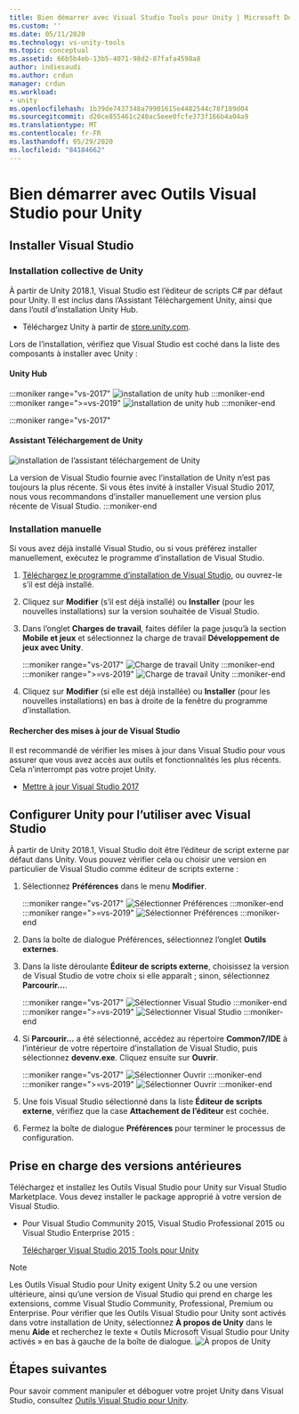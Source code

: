 ```yaml
---
title: Bien démarrer avec Visual Studio Tools pour Unity | Microsoft Docs
ms.custom: ''
ms.date: 05/11/2020
ms.technology: vs-unity-tools
ms.topic: conceptual
ms.assetid: 66b5b4eb-13b5-4071-98d2-87fafa4598a8
author: indiesaudi
ms.author: crdun
manager: crdun
ms.workload:
- unity
ms.openlocfilehash: 1b39de7437348a79901615e4482544c78f189d04
ms.sourcegitcommit: d20ce855461c240ac5eee0fcfe373f166b4a04a9
ms.translationtype: MT
ms.contentlocale: fr-FR
ms.lasthandoff: 05/29/2020
ms.locfileid: "84184662"
---
```

# <a name="get-started-with-visual-studio-tools-for-unity"></a>Bien démarrer avec Outils Visual Studio pour Unity

## <a name="install-visual-studio"></a>Installer Visual Studio

### <a name="unity-bundled-installation"></a>Installation collective de Unity

À partir de Unity 2018.1, Visual Studio est l’éditeur de scripts C# par défaut pour Unity. Il est inclus dans l’Assistant Téléchargement Unity, ainsi que dans l’outil d’installation Unity Hub.

- Téléchargez Unity à partir de [store.unity.com](https://store.unity.com/).

Lors de l’installation, vérifiez que Visual Studio est coché dans la liste des composants à installer avec Unity :

#### <a name="unity-hub"></a>Unity Hub

:::moniker range="vs-2017"
![installation de unity hub](media/vs-2017/vstu-unity-hub.png)
:::moniker-end
:::moniker range=">=vs-2019"
![installation de unity hub](media/vs-2019/vstu-unity-hub.png)
:::moniker-end

:::moniker range="vs-2017"

#### <a name="unity-download-assistant"></a>Assistant Téléchargement de Unity

![installation de l’assistant téléchargement de Unity](media/vs-2017/vstu-download-assistant.png)

La version de Visual Studio fournie avec l’installation de Unity n’est pas toujours la plus récente. Si vous êtes invité à installer Visual Studio 2017, nous vous recommandons d’installer manuellement une version plus récente de Visual Studio.
:::moniker-end

### <a name="manual-installation"></a>Installation manuelle

Si vous avez déjà installé Visual Studio, ou si vous préférez installer manuellement, exécutez le programme d’installation de Visual Studio.

1. [Téléchargez le programme d’installation de Visual Studio](../install/install-visual-studio.md), ou ouvrez-le s’il est déjà installé.

1. Cliquez sur **Modifier** (s’il est déjà installé) ou **Installer** (pour les nouvelles installations) sur la version souhaitée de Visual Studio.

1. Dans l’onglet **Charges de travail**, faites défiler la page jusqu’à la section **Mobile et jeux** et sélectionnez la charge de travail **Développement de jeux avec Unity**.

   :::moniker range="vs-2017"
   ![Charge de travail Unity](media/vs-2017/vstu-unity-workload.png)
   :::moniker-end
   :::moniker range=">=vs-2019"
   ![Charge de travail Unity](media/vs-2019/vstu-unity-workload.png)
   :::moniker-end

1. Cliquez sur **Modifier** (si elle est déjà installée) ou **Installer** (pour les nouvelles installations) en bas à droite de la fenêtre du programme d’installation.


#### <a name="check-for-updates-to-visual-studio"></a>Rechercher des mises à jour de Visual Studio

Il est recommandé de vérifier les mises à jour dans Visual Studio pour vous assurer que vous avez accès aux outils et fonctionnalités les plus récents. Cela n’interrompt pas votre projet Unity.

- [Mettre à jour Visual Studio 2017](../install/update-visual-studio.md)


## <a name="configure-unity-for-use-with-visual-studio"></a>Configurer Unity pour l’utiliser avec Visual Studio

À partir de Unity 2018.1, Visual Studio doit être l’éditeur de script externe par défaut dans Unity. Vous pouvez vérifier cela ou choisir une version en particulier de Visual Studio comme éditeur de scripts externe :

1. Sélectionnez **Préférences** dans le menu **Modifier**.

   :::moniker range="vs-2017"
   ![Sélectionner Préférences](media/vs-2017/vstu-unity-preferences.png)
   :::moniker-end
   :::moniker range=">=vs-2019"
   ![Sélectionner Préférences](media/vs-2019/vstu-unity-preferences.png)
   :::moniker-end

2. Dans la boîte de dialogue Préférences, sélectionnez l’onglet **Outils externes**.

3. Dans la liste déroulante **Éditeur de scripts externe**, choisissez la version de Visual Studio de votre choix si elle apparaît ; sinon, sélectionnez **Parcourir…**.

   :::moniker range="vs-2017"
   ![Sélectionner Visual Studio](media/vs-2017/vstu-unity-external-tools.png)
   :::moniker-end
   :::moniker range=">=vs-2019"
   ![Sélectionner Visual Studio](media/vs-2019/vstu-unity-external-tools.png)
   :::moniker-end


4. Si **Parcourir…** a été sélectionné, accédez au répertoire **Common7/IDE** à l’intérieur de votre répertoire d’installation de Visual Studio, puis sélectionnez **devenv.exe**. Cliquez ensuite sur **Ouvrir**.

   :::moniker range="vs-2017"
   ![Sélectionner Ouvrir](media/vs-2017/vstu-browse-for-application.png)
   :::moniker-end
   :::moniker range=">=vs-2019"
   ![Sélectionner Ouvrir](media/vs-2019/vstu-browse-for-application.png)
   :::moniker-end

5. Une fois Visual Studio sélectionné dans la liste **Éditeur de scripts externe**, vérifiez que la case **Attachement de l’éditeur** est cochée.

6. Fermez la boîte de dialogue **Préférences** pour terminer le processus de configuration.

## <a name="support-for-older-versions"></a>Prise en charge des versions antérieures

Téléchargez et installez les Outils Visual Studio pour Unity sur Visual Studio Marketplace. Vous devez installer le package approprié à votre version de Visual Studio.

- Pour Visual Studio Community 2015, Visual Studio Professional 2015 ou Visual Studio Enterprise 2015 :

   [Télécharger Visual Studio 2015 Tools pour Unity](https://marketplace.visualstudio.com/items?itemName=SebastienLebreton.VisualStudio2015ToolsforUnity)

> [!NOTE]
> Les Outils Visual Studio pour Unity exigent Unity 5.2 ou une version ultérieure, ainsi qu’une version de Visual Studio qui prend en charge les extensions, comme Visual Studio Community, Professional, Premium ou Enterprise. Pour vérifier que les Outils Visual Studio pour Unity sont activés dans votre installation de Unity, sélectionnez **À propos de Unity** dans le menu **Aide** et recherchez le texte « Outils Microsoft Visual Studio pour Unity activés » en bas à gauche de la boîte de dialogue.
> ![À propos de Unity](media/vs-2019/vstu-about-unity.png)


## <a name="next-steps"></a>Étapes suivantes

 Pour savoir comment manipuler et déboguer votre projet Unity dans Visual Studio, consultez [Outils Visual Studio pour Unity](../cross-platform/using-visual-studio-tools-for-unity.md).
